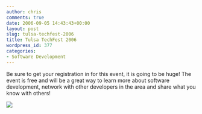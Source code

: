 ```yaml
---
author: chris
comments: true
date: 2006-09-05 14:43:43+00:00
layout: post
slug: tulsa-techfest-2006
title: Tulsa TechFest 2006
wordpress_id: 377
categories:
- Software Development
---
```


Be sure to get your registration in for this event, it is going to be huge! The event is free and will be a great way to learn more about software development, network with other developers in the area and share what you know with others!<!-- more -->


[![](http://tulsatechfest.com/Portals/0/MediaKit/Tulsa-TechFest_2006_vertical_logo_293_245.jpg)](http://www.tulsatechfest.com/)
